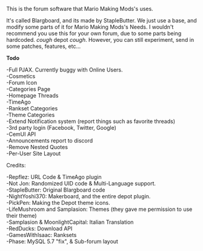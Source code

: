 This is the forum software that Mario Making Mods's uses.

It's called Blargboard, and its made by StapleButter. We just use a base, and modify some parts of it for Mario Making Mods's Needs.
I wouldn't recommend you use this for your own forum, due to some parts being hardcoded. *cough* depot *cough*.
However, you can still experiment, send in some patches, features, etc...

**Todo**

-Full PJAX. Currently buggy with Online Users.         
-Cosmetics           
-Forum Icon               
-Categories Page                   
-Homepage Threads                    
-TimeAgo                
-Rankset Categories                 
-Theme Categories                 
-Extend Notification system (report things such as favorite threads)                     
-3rd party login (Facebook, Twitter, Google)                    
-CemUI API                 
-Announcements report to discord        
-Remove Nested Quotes             
-Per-User Site Layout             

Credits:

-Repflez: URL Code & TimeAgo plugin          
-Not Jon: Randomized UID code & Multi-Language support.              
-StapleButter: Original Blargboard code                    
-NightYoshi370: Makerboard, and the entire depot plugin.                  
-PickPen: Making the Depot theme icons.                       
-LifeMushroom and Samplasion: Themes (they gave me permission to use their theme)                     
-Samplasion & MoonlightCapital: Italian Translation                              
-RedDucks: Download API                                 
-GamesWithIsaac: Ranksets                       
-Phase: MySQL 5.7 "fix", & Sub-forum layout
